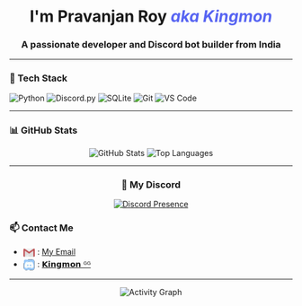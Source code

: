 <h1 align="center">I'm Pravanjan Roy <span style="color:#5865F2;font-weight:bold;font-style:italic;">aka Kingmon</span></h1>
<h3 align="center">A passionate developer and Discord bot builder from India</h3>

---

### 🧰 Tech Stack

![Python](https://img.shields.io/badge/-Python-333333?style=flat&logo=python)
![Discord.py](https://img.shields.io/badge/-discord.py-7289DA?logo=discord&logoColor=white&style=flat)
![SQLite](https://img.shields.io/badge/-SQLite-003B57?style=flat&logo=sqlite)
![Git](https://img.shields.io/badge/-Git-F05032?style=flat&logo=git&logoColor=white)
![VS Code](https://img.shields.io/badge/-VS%20Code-007ACC?style=flat&logo=visual-studio-code)

---

### 📊 GitHub Stats

<p align="center">
  <img src="https://github-readme-stats.vercel.app/api?username=kingmon6996&show_icons=true&theme=github_dark&hide=prs" alt="GitHub Stats" />
  <img src="https://github-readme-stats.vercel.app/api/top-langs/?username=kingmon6996&layout=compact&theme=github_dark" alt="Top Languages" />
</p>

---

<h3 align="center">💬 My Discord</h3>

<p align="center">
  <a href="https://discord.com/users/1085738238385340467">
    <img src="https://raw.githubusercontent.com/kingmon6996/kingmon6996/main/data/profile.gif.gif" alt="Discord Presence" width="240" height="360" />
  </a>
</p>

### 📫 Contact Me

- <img src="https://raw.githubusercontent.com/kingmon6996/kingmon6996/main/data/email.gif" alt="Email" width="22" style="vertical-align:middle;"/> : [My Email](mailto:deadpoolroy2006@gmail.com)
- <img src="https://raw.githubusercontent.com/kingmon6996/kingmon6996/main/data/discord.gif" alt="Discord" width="22" style="vertical-align:middle;"/> : [𝗞𝗶𝗻𝗴𝗺𝗼𝗻 ᴳᴳ](https://discord.com/users/1085738238385340467)

---

<p align="center">
  <img src="https://github-readme-activity-graph.cyclic.app/graph?username=kingmon6996&theme=github-compact" alt="Activity Graph" />
</p>
